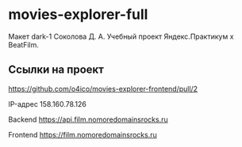 # movies-explorer-full

Макет dark-1
Соколова Д. А.
Учебный проект Яндекс.Практикум х BeatFilm.

## Ссылки на проект

https://github.com/o4ico/movies-explorer-frontend/pull/2

IP-адрес 158.160.78.126

Backend https://api.film.nomoredomainsrocks.ru

Frontend https://film.nomoredomainsrocks.ru

